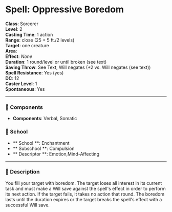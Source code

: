 
# Spell: Oppressive Boredom
**Class**: Sorcerer  
**Level**: 2  
**Casting Time**: 1 action  
**Range**: close (25 + 5 ft./2 levels)  
**Target**: one creature  
**Area**:   
**Effect**: _None_  
**Duration**: 1 round/level or until broken (see text)  
**Saving Throw**: See Text, Will negates (+2 vs. Will negates (see text))  
**Spell Resistance**: Yes (yes)  
**DC**: 12  
**Caster Level**: 1  
**Spontaneous**: Yes

---

### 🔮 Components
- **Components**: Verbal, Somatic

### 🏫 School
- ** School **: Enchantment
- ** Subschool **: Compulsion
- ** Descriptor **: Emotion,Mind-Affecting
---

### 📜 Description
You fill your target with boredom. The target loses all interest in its current task and must make a Will save against the spell's effect in order to perform its next action. If the target fails, it takes no action that round. The boredom lasts until the duration expires or the target breaks the spell's effect with a successful Will save.

